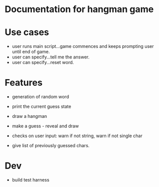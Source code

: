 # Documentation for hangman game

# Use cases
- user runs main script...game commences and keeps prompting user until end of game.
- user can specify...tell me the answer.
- user can specify...reset word.

# Features
- generation of random word
- print the current guess state
- draw a hangman
- make a guess - reveal and draw

- checks on user input: warn if not string, warn if not single char
- give list of previously guessed chars.

# Dev
- build test harness